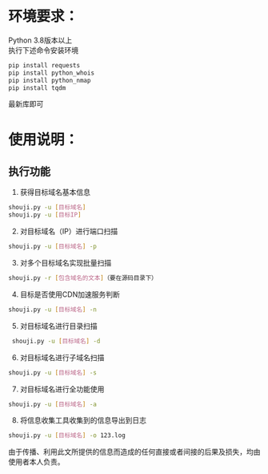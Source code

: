 # 环境要求：
Python 3.8版本以上  
执行下述命令安装环境  
```bash
pip install requests  
pip install python_whois  
pip install python_nmap  
pip install tqdm  
```
最新库即可  

# 使用说明：
## 执行功能  
1. 获得目标域名基本信息  
```bash
shouji.py -u [目标域名]  
shouji.py -u [目标IP]
```
2. 对目标域名（IP）进行端口扫描  
```bash
shouji.py -u [目标域名] -p  
```
3. 对多个目标域名实现批量扫描  
```bash
shouji.py -r [包含域名的文本]（要在源码目录下）  
```
4. 目标是否使用CDN加速服务判断  
```bash
shouji.py -u [目标域名] -n  
```
5. 对目标域名进行目录扫描  
```bash
 shouji.py -u [目标域名] -d  
 ```
6. 对目标域名进行子域名扫描  
```bash
shouji.py -u [目标域名] -s  
```
7. 对目标域名进行全功能使用  
```bash
shouji.py -u [目标域名] -a  
```
8. 将信息收集工具收集到的信息导出到日志  
```bash
shouji.py -u [目标域名] -o 123.log  
```

由于传播、利用此文所提供的信息而造成的任何直接或者间接的后果及损失，均由使用者本人负责。
